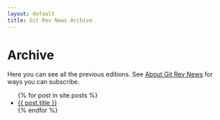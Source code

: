 ```yaml
---
layout: default
title: Git Rev News Archive
---
```


# Archive

Here you can see all the previous editions. See [About Git Rev News](https://git.github.io/about/) for ways you can subscribe.

<ul>
  {% for post in site.posts %}
    <li>
      <a href="{{ post.url }}">{{ post.title }}</a>
    </li>
  {% endfor %}
</ul>

